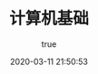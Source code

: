 ---
pageComponent:
  name: Catalogue
  data:
    path: 90.其他
    imgUrl: /img/web.png
    description: 其他
title: 计算机基础
date: 2020-03-11 21:50:53
permalink: /other/
sidebar: false
article: false
comment: false
editLink: false
author:
  name: xugaoyi
  link: https://github.com/xugaoyi
---